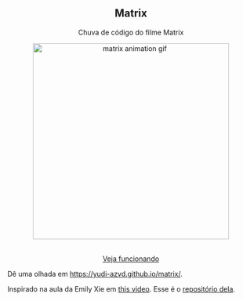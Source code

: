<br />
<div align="center">
  <h2 align="center">Matrix</h2>
  <p>
    Chuva de código do filme Matrix
  </p>
  
  <a href="https://yudi-azvd.github.io/matrix/">
    <img 
      align="center" 
      src=".github/matrix.gif" 
      alt="matrix animation gif" 
      width="400"
    >
  </a>

  <p align="center">
    <br />
    <a href="https://boramarcar.vercel.app">Veja funcionando</a>
  </p>
</div>

Dê uma olhada em https://yudi-azvd.github.io/matrix/.

Inspirado na aula da Emily Xie em [this video](https://www.youtube.com/watch?v=S1TQCi9axzg).
Esse é o [repositório dela](https://github.com/emilyxxie/green_rain).



